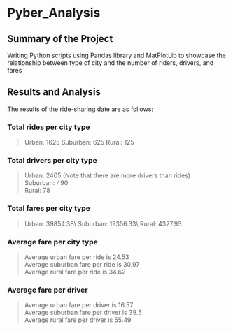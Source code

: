 # Pyber_Analysis
###
## Summary of the Project
Writing Python scripts using Pandas library and MatPlotLib to showcase the relationship between type of city and the number of riders, drivers, and fares
###
## Results and Analysis
The results of the ride-sharing date are as follows:
### Total rides per city type
> Urban: 1625
> Suburban: 625 
> Rural: 125 

### Total drivers per city type
> Urban: 2405 (Note that there are more drivers than rides)\
> Suburban: 490\
> Rural: 78

### Total fares per city type
> Urban: 39854.38\ 
> Suburban: 19356.33\ 
> Rural: 4327.93

### Average fare per city type
> Average urban fare per ride is 24.53\
> Average suburban fare per ride is 30.97\
> Average rural fare per ride is 34.62

### Average fare per driver
> Average urban fare per driver is 16.57\
> Average suburban fare per driver is 39.5\
> Average rural fare per driver is 55.49
